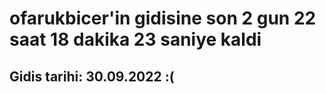 # ofarukbicer'in gidisine son 2 gun 22 saat 18 dakika 23 saniye kaldi

## Gidis tarihi: 30.09.2022 :(